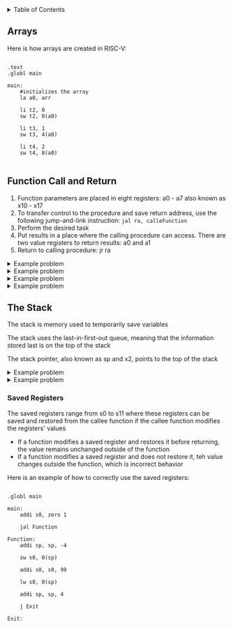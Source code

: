 <details>
<summary>Table of Contents</summary>
<ol>
  <li>
    <a href='#arrays'>Arrays</a>
  </li>
  <li>
    <a href='#function-call-and-return'>Function Call and Return</a>
  </li>
  <li>
    <a href='#the-stack'>The Stack</a>
  </li>
</ol>
</details>

## Arrays
Here is how arrays are created in RISC-V:

<pre>
<code class="language-riscv">
.text
.globl main

main:
	#initializes the array
 	la a0, arr
 	
 	li t2, 0
 	sw t2, 0(a0)
 	
 	li t3, 1
 	sw t3, 4(a0)
 	
 	li t4, 2
 	sw t4, 8(a0)
</code>
</pre>

## Function Call and Return
<ol>
  <li>Function parameters are placed in eight registers: a0 - a7 also known as x10 - x17</li>
  <li>To transfer control to the procedure and save return address, use the following jump-and-link instruction: <code>jal ra, calleFunction</code></li>
  <li>Perform the desired task</li>
  <li>Put results in a place where the calling procedure can access. There are two value registers to return results: a0 and a1</li>
  <li>Return to calling procedure: jr ra</li>
</ol>  

<details>
    <summary>Example problem</summary>

Write a function that takes two integers as arguments and returns their sum. Assume the arguments are passed in a0 and a1, and the return value should be stored in a0
<ul>  
  <details>
    <summary>Solution</summary>

<pre>
<code class="language-riscv">
main:
	addi a0, x0, 5
	addi a1, x0, 9

	jal Sum

Sum:
	add a0, a0, a1
	jr ra
</code>
</pre>
</details>
</ul>  
</details>

<details>
    <summary>Example problem</summary>

Find the maximum value in an array that you create using functions
<ul>  
  <details>
    <summary>Solution</summary>

<pre>
<code class="language-riscv">
.globl main

main:
	#initializes the array
 	li a0, 0x10010000
 	
 	li t0, 55
 	sw t0, 0(a0)
 	
 	li t1, 1
 	sw t1, 4(a0)
 	
 	li t2, 99
 	sw t2, 8(a0)
 	
 	li t3, 44
 	sw t3, 12(a0)
 	
 	#initalize parameter max value to first element of array
 	add a1, t0, zero
 	
 	#initialize parameter number of elements within array
 	addi, a2, zero, 4
 	
 	jal Maximum
 	
 	li a7, 10
 	ecall
 	
 Maximum:
 	jal ra, for
 	jr ra
 	
 for:
 	lw t5, 0(a0)
 	
 	addi a0, a0, 4
 	addi a2, a2, -1
 	
 	bgt t5, a1, updateMax
 	
 	bne a2, zero, for
 	
 	jr ra
 
 updateMax:
        sub a1, a1, zero
 	add, a1, t5, zero
 	
 	jr ra
</code>
</pre>
</details>
</ul>  
</details>

<details>
    <summary>Example problem</summary>

Find the number of even and odd numbers in an array
<ul>  
  <details>
    <summary>Solution</summary>

<pre>
<code class="language-riscv">
.globl main

main:
	#initialize the array
	li a0, 0x10010000
	
	#initialize the count of even numbers
	li t1, 0
	
	#initialize the count of odd numbers
	li t2, 0
	
	li t0, 2
	sw t0, 0(a0)
	
	li t3, 7
	sw t3, 4(a0)
	
	li t4, 8
	sw t4, 8(a0)
	
	li t5, 9
	sw t5, 12(a0)
	
	li t6, 10
	sw t6, 16(a0)
	
	li t0, 13
	sw t0, 20(a0)
	
	li t0, 15
	sw t0, 24(a0)
	
	li t0, 18
	sw t0, 28(a0)
	
	#number of elements in array
	li a1, 8
	
	jal findCounts
	
	li a7, 10
	ecall
	
findCounts:
	jal for
	jr ra
	
for:
	lw t0, 0(a0)
	
	addi a0, a0, 4
	
	andi t0, t0, 1
	
	bne t0, zero, addOdd
	j addEven
	
addOdd:
	addi t2, t2, 1
	j loopContinue
	
addEven:
	addi t1, t1, 1	
	j loopContinue
	
loopContinue:
	addi a1, a1, -1
	
	bne a1, zero, for
	
	jr ra
</code>
</pre>
</details>
</ul>  
</details>

<details>
    <summary>Example problem</summary>

Write a RISC-V instruction to call a function LINEAR_SEARCH located at a different address
<ul>  
  <details>
    <summary>Solution</summary>

jalr, ra, 0(t0) 
</details>
</ul>  
</details>

## The Stack
The stack is memory used to temporarily save variables

The stack uses the last-in-first-out queue, meaning that the information stored last is on the top of the stack

The stack pointer, also known as sp and x2, points to the top of the stack

<details>
    <summary>Example problem</summary>

Write a RISC-V instructions to allocate stack space and backup the original values of registers s0 and ra
<ul>  
  <details>
    <summary>Solution</summary>

addi sp, sp, -8<br />
sw s0, 4(sp)<br />
sw ra, 0(sp)<br />
</details>
</ul>  
</details>

<details>
    <summary>Example problem</summary>

Write a RISC-V instructions to restore the original values of registers s0 and ra
<ul>  
  <details>
    <summary>Solution</summary>

lw ra, 0(sp)<br />
lw s0, 4(sp)<br />
add sp, sp 8<br />
</details>
</ul>  
</details>

### Saved Registers
The saved registers range from s0 to s11 where these registers can be saved and restored from the callee function if the callee function modifies the registers' values

<ul>
  <li>If a function modifies a saved register and restores it before returning, the value remains unchanged outside of the function</li>
  <li>If a function modifies a saved register and does not restore it, teh value changes outside the function, which is incorrect behavior</li>
</ul>

Here is an example of how to correctly use the saved registers:

<pre>
<code class="language-riscv">
.globl main

main:
	addi s0, zero 1
	
	jal Function

Function:
	addi sp, sp, -4
	
	sw s0, 0(sp)
	
	addi s0, s0, 99
	
	lw s0, 0(sp)
	
	addi sp, sp, 4
	
	j Exit
	
Exit:
</code>
</pre>
